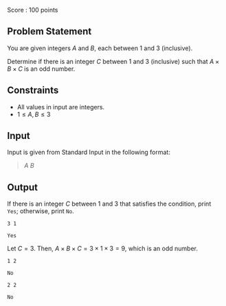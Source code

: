 Score : $100$ points

## Problem Statement

You are given integers $A$ and $B$, each between $1$ and $3$ (inclusive).

Determine if there is an integer $C$ between $1$ and $3$ (inclusive) such that $A \times B \times C$ is an odd number.

## Constraints

- All values in input are integers.
- $1 \leq A, B \leq 3$

## Input

Input is given from Standard Input in the following format:

> $A$ $B$

## Output

If there is an integer $C$ between $1$ and $3$ that satisfies the condition, print `Yes`; otherwise, print `No`.

```input1
3 1
```

```output1
Yes
```

Let $C = 3$. Then, $A \times B \times C = 3 \times 1 \times 3 = 9$, which is an odd number.

```input2
1 2
```

```output2
No
```

```input3
2 2
```

```output3
No
```